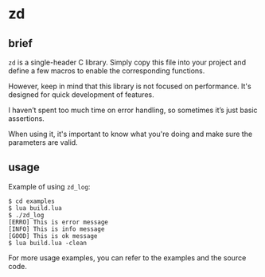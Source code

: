 # zd

## brief
`zd` is a single-header C library. Simply copy this file into your project and define a few macros to enable the corresponding functions.

However, keep in mind that this library is not focused on performance. It's designed for quick development of features. 

I haven’t spent too much time on error handling, so sometimes it’s just basic assertions. 

When using it, it's important to know what you're doing and make sure the parameters are valid.

## usage

Example of using `zd_log`:

```console
$ cd examples
$ lua build.lua
$ ./zd_log
[ERRO] This is error message
[INFO] This is info message
[GOOD] This is ok message
$ lua build.lua -clean
```

For more usage examples, you can refer to the examples and the source code.
